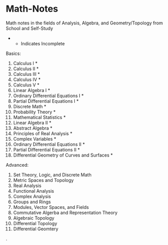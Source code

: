 # Math-Notes

 Math notes in the fields of Analysis, Algebra, and Geometry/Topology from School and Self-Study

* - Indicates Incomplete


Basics:
1. Calculus I *
2. Calculus II *
3. Calculus III *
4. Calculus IV *
5. Calculus V *
6. Linear Algebra I *
7. Ordinary Differential Equations I *
8. Partial Differential Equations I  *
9. Discrete Math *
10. Probability Theory *
2. Mathematical Statistics *
3. Linear Algebra II *
5. Abstract Algebra *
6. Principles of Real Analysis *
10. Complex Variables * 
11. Ordinary Differential Equations II *
12. Partial Differential Equations II *
14. Differential Geometry of Curves and Surfaces *


Advanced:
1. Set Theory, Logic, and Discrete Math
2. Metric Spaces and Topology
3. Real Analysis
4. Functional Analysis
5. Complex Analysis
6. Groups and Rings
7. Modules, Vector Spaces, and Fields
8. Commutative Algerba and Representation Theory
9. Algebraic Topology
10. Differential Topology
11. Differential Geomtery
















   











       

    
  .   













